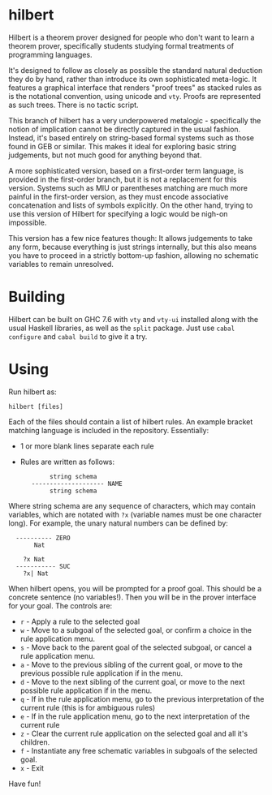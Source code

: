 hilbert
=======

Hilbert is a theorem prover designed for people who don't want to learn a theorem prover, specifically students studying formal treatments of programming languages.

It's designed to follow as closely as possible the standard natural deduction they do by hand, rather than introduce its own sophisticated meta-logic. It features a graphical interface that renders "proof trees" as stacked rules as is the notational convention, using unicode and `vty`. Proofs are represented as such trees. There is no tactic script.

This branch of hilbert has a very underpowered metalogic - specifically the notion of implication cannot be directly captured in the usual fashion. Instead, it's based entirely on string-based formal systems such as those found in GEB or similar. This makes it ideal for exploring basic string judgements, but not much good for anything beyond that.

A more sophisticated version, based on a first-order term language, is provided in the first-order branch, but it is not a replacement for this version. Systems such as MIU or parentheses matching are much more painful in the first-order version, as they must encode associative concatenation and lists of symbols explicitly. On the other hand, trying to use this version of Hilbert for specifying a logic would be nigh-on impossible.

This version has a few nice features though: It allows judgements to take any form, because everything is just strings internally, but this also means you have to proceed in a strictly bottom-up fashion, allowing no schematic variables to remain unresolved.

Building
========

Hilbert can be built on GHC 7.6 with `vty` and `vty-ui` installed along with the usual Haskell libraries, as well as the `split` package. Just use `cabal configure` and `cabal build` to give it a try.


Using
=====

Run hilbert as:

    hilbert [files]

Each of the files should contain a list of hilbert rules. An example bracket matching language is included in the repository. Essentially:

 - 1 or more blank lines separate each rule
 - Rules are written as follows:


               string schema
          -------------------- NAME
               string schema


Where string schema are any sequence of characters, which may contain variables, which are notated with `?x` (variable names must be one character long). For example, the unary natural numbers can be defined by:


      ---------- ZERO
           Nat
      
        ?x Nat
      ----------- SUC
        ?x| Nat

When hilbert opens, you will be prompted for a proof goal. This should be a concrete sentence (no variables!). Then you will be in the prover interface for your goal. The controls are:

 - `r` - Apply a rule to the selected goal
 - `w` - Move to a subgoal of the selected goal, or confirm a choice in the rule application menu.
 - `s` - Move back to the parent goal of the selected subgoal, or cancel a rule application menu.
 - `a` - Move to the previous sibling of the current goal, or move to the previous possible rule application if in the menu.
 - `d` - Move to the next sibling of the current goal, or move to the next possible rule application if in the menu.
 - `q` - If in the rule application menu, go to the previous interpretation of the current rule (this is for ambiguous rules)
 - `e` - If in the rule application menu, go to the next interpretation of the current rule
 - `z` - Clear the current rule application on the selected goal and all it's children.
 - `f` - Instantiate any free schematic variables in subgoals of the selected goal.
 - `x` - Exit

Have fun!
